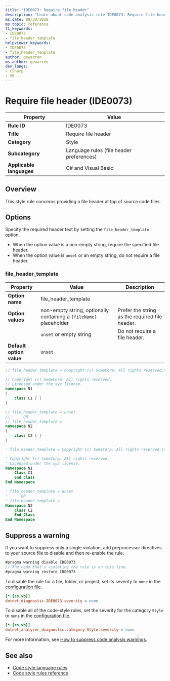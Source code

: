 ```yaml
---
title: "IDE0073: Require file header"
description: "Learn about code analysis rule IDE0073: Require file header"
ms.date: 09/30/2020
ms.topic: reference
f1_keywords:
- IDE0073
- file_header_template
helpviewer_keywords:
- IDE0073
- file_header_template
author: gewarren
ms.author: gewarren
dev_langs:
- CSharp
- VB
---
```

# Require file header (IDE0073)

| Property                 | Value                                    |
| ------------------------ | ---------------------------------------- |
| **Rule ID**              | IDE0073                                  |
| **Title**                | Require file header                      |
| **Category**             | Style                                    |
| **Subcategory**          | Language rules (file header preferences) |
| **Applicable languages** | C# and Visual Basic                      |

## Overview

This style rule concerns providing a file header at top of source code files.

## Options

Specify the required header text by setting the `file_header_template` option.

- When the option value is a non-empty string, require the specified file header.
- When the option value is `unset` or an empty string, do not require a file header.

### file_header_template

| Property                 | Value                                                              | Description                                    |
| ------------------------ | ------------------------------------------------------------------ | ---------------------------------------------- |
| **Option name**          | file_header_template                                               |                                                |
| **Option values**        | non-empty string, optionally containing a `{fileName}` placeholder | Prefer the string as the required file header. |
|                          | `unset` or empty string                                            | Do not require a file header.                  |
| **Default option value** | `unset`                                                            |                                                |

```csharp
// file_header_template = Copyright (c) SomeCorp. All rights reserved.\nLicensed under the xyz license.

// Copyright (c) SomeCorp. All rights reserved.
// Licensed under the xyz license.
namespace N1
{
    class C1 { }
}

// file_header_template = unset
//      OR
// file_header_template =
namespace N2
{
    class C2 { }
}
```

```vb
' file_header_template = Copyright (c) SomeCorp. All rights reserved.\nLicensed under the xyz license.

' Copyright (c) SomeCorp. All rights reserved.
' Licensed under the xyz license.
Namespace N1
    Class C1
    End Class
End Namespace

' file_header_template = unset
'      OR
' file_header_template =
Namespace N2
    Class C2
    End Class
End Namespace
```

## Suppress a warning

If you want to suppress only a single violation, add preprocessor directives to your source file to disable and then re-enable the rule.

```csharp
#pragma warning disable IDE0073
// The code that's violating the rule is on this line.
#pragma warning restore IDE0073
```

To disable the rule for a file, folder, or project, set its severity to `none` in the [configuration file](../configuration-files.md).

```ini
[*.{cs,vb}]
dotnet_diagnostic.IDE0073.severity = none
```

To disable all of the code-style rules, set the severity for the category `Style` to `none` in the [configuration file](../configuration-files.md).

```ini
[*.{cs,vb}]
dotnet_analyzer_diagnostic.category-Style.severity = none
```

For more information, see [How to suppress code analysis warnings](../suppress-warnings.md).

## See also

- [Code style language rules](language-rules.md)
- [Code style rules reference](index.md)
